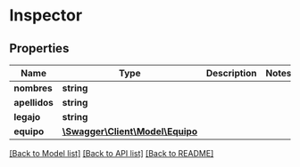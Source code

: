 # Inspector

## Properties
Name | Type | Description | Notes
------------ | ------------- | ------------- | -------------
**nombres** | **string** |  | 
**apellidos** | **string** |  | 
**legajo** | **string** |  | 
**equipo** | [**\Swagger\Client\Model\Equipo**](Equipo.md) |  | 

[[Back to Model list]](../README.md#documentation-for-models) [[Back to API list]](../README.md#documentation-for-api-endpoints) [[Back to README]](../README.md)



